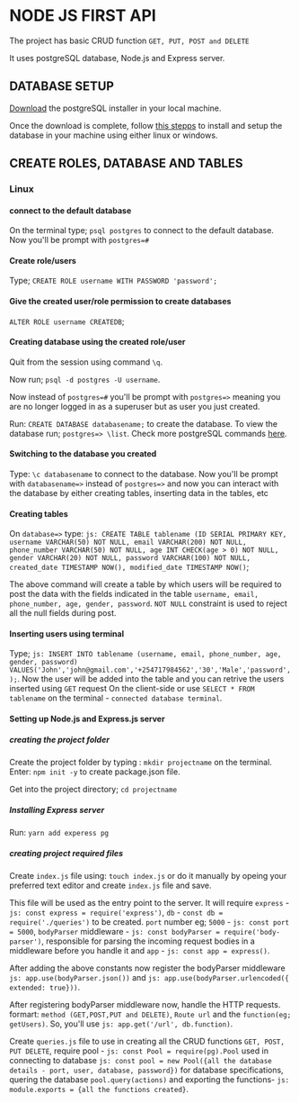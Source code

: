 # NODE JS FIRST API
The project has basic CRUD function `GET, PUT, POST and DELETE`

It uses postgreSQL database, Node.js and Express server.

## DATABASE SETUP
[Download](https://www.postgresql.org/download/) the postgreSQL installer in your local machine.

Once the download is complete, follow [this stepps](https://www.w3resource.com/PostgreSQL/install-postgresql-on-linux-and-windows.php) to install and setup the database in your machine using either linux or windows.

## CREATE ROLES, DATABASE AND TABLES

### Linux
#### connect to the default database
On the terminal type; `psql postgres` to connect to the default database. Now you'll be prompt with  `postgres=#`
####  Create role/users
Type; `CREATE ROLE username WITH PASSWORD 'password';`

#### Give the created user/role permission to create databases
`ALTER ROLE username CREATEDB`;

#### Creating database using the created role/user
Quit from the session using command `\q`.

Now run; `psql -d postgres -U username`.

Now instead of `postgres=#` you'll be prompt with `postgres=>` meaning you are no longer logged in as a superuser but as user you just created.

Run: `CREATE DATABASE databasename;` to create the database.
To view the database run; `postgres=> \list`. Check more postgreSQL commands [here](https://www.postgresqltutorial.com/psql-commands/).

#### Switching to the database you created
Type: `\c databasename` to connect to the database. Now you'll be prompt with `databasename=>` instead of `postgres=>` and now you can interact with the database by either creating tables, inserting data in the tables, etc

#### Creating tables
On `database=>` type: ```js: CREATE TABLE tablename (ID SERIAL PRIMARY KEY, username VARCHAR(50) NOT NULL, email VARCHAR(200) NOT NULL, phone_number VARCHAR(50) NOT NULL, age INT CHECK(age > 0) NOT NULL, gender VARCHAR(20) NOT NULL, password VARCHAR(100) NOT NULL, created_date TIMESTAMP NOW(), modified_date TIMESTAMP NOW()```;

The above command will create a table by which users will be required to post the data with the fields indicated in the table `username, email, phone_number, age, gender, password`. `NOT NULL` constraint is used to reject all the null fields during post.

#### Inserting users using terminal
Type; ```js: INSERT INTO tablename (username, email, phone_number, age, gender, password) VALUES('John','john@gmail.com','+254717984562','30','Male','password',);```. Now the user will be added into the table and you can retrive the users inserted using `GET` request On the client-side or use `SELECT * FROM tablename` on the terminal -  `connected database terminal`.

#### Setting up Node.js and Express.js server
##### creating the project folder
Create the project folder by typing : `mkdir projectname` on the terminal.
Enter: `npm init -y` to create package.json file.

Get into the project directory; `cd projectname`

##### Installing Express server
Run: `yarn add experess pg`

##### creating project required files
Create `index.js` file using: `touch index.js` or do it manually by opeing your preferred text editor and create `index.js` file and save. 

This file will be used as the entry point to the server. It will require `express` - ```js: const express = require('express')```, `db` - ```const db = require('./queries')``` to be created. `port` number eg; `5000` - ```js: const port = 5000```, `bodyParser` middleware  - ```js: const bodyParser = require('body-parser')```, responsible for parsing the incoming request bodies in a middleware before you handle it and  `app` - ```js: const app = express()```.

After adding the above constants now register the bodyParser middleware ```js: app.use(bodyParser.json())``` and ```js: app.use(bodyParser.urlencoded({ extended: true}))```.

After registering bodyParser middleware now, handle the HTTP requests. formart: `method (GET,POST,PUT and DELETE)`, `Route url` and the `function(eg; getUsers)`. So, you'll use ```js: app.get('/url', db.function)```.

Create `queries.js` file to use in creating all the CRUD functions `GET, POST, PUT DELETE`, require pool - ```js: const Pool = require(pg).Pool``` used in connecting to database ```js: const pool = new Pool({all the database details - port, user, database, password})``` for database specifications, quering the database `pool.query(actions)` and exporting the functions- ```js: module.exports = {all the functions created}```.





